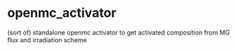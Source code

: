 # openmc_activator
(sort of) standalone openmc activator to get activated composition from MG flux and irradiation scheme
